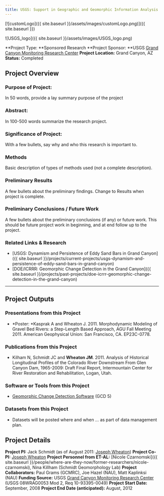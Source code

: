 ```yaml
---
title: USGS: Support in Geographic and Geomorphic Information Analysis for the Colorado River in Grand Canyon
---
```


[![customLogo]({{ site.baseurl }}/assets/images/customLogo.png)]({{ site.baseurl }})

![USGS_logo]({{ site.baseurl }}/assets/images/USGS_logo.png)

**Project Type:  **Sponsored Research
**Project Sponsor:  **USGS [Grand Canyon Monitoring Research Center](http://www.gcmrc.gov/)
**Project Location:** Grand Canyon, AZ
**Status:**   Completed

## Project Overview

### Purpose of Project:

In 50 words, provide a lay summary purpose of the project

### Abstract:

In 100-500 words summarize the research project.

### Significance of Project:

With a few bullets, say why and who this research is important to.

### Methods

Basic description of types of methods used (not a complete description). 

### Preliminary Results

A few bullets about the preliminary findings. Change to Results when project is complete.

### Preliminary Conclusions / Future Work

A few bullets about the preliminary conclusions (if any) or future work. This should be future project work in beginning, and at end follow up to the project.

### Related Links & Research

- [USGS: Dynamism and Persistence of Eddy Sand Bars in Grand Canyon]({{ site.baseurl }}/projects/current-projects/usgs-dynamism-and-persistence-of-eddy-sand-bars-in-grand-canyon)
- [DOE/ICRRR: Geomorphic Change Detection in the Grand Canyon]({{ site.baseurl }}/projects/past-projects/doe-icrrr-geomorphic-change-detection-in-the-grand-canyon)

------

## Project Outputs

### Presentations from this Project

- *Poster: *Kasprak A and Wheaton J. 2011. Morphodynamic Modeling of Gravel Bed Rivers: a Step-Length Based Approach, AGU Fall Meeting 2011. American Geophysical Union: San Francisco, CA. EP23C-0778.

### Publications from this Project

- Kilham N, Schmidt JC and **Wheaton JM**. 2011. Analysis of Historical Longitudinal Profiles of the Colorado River Downstream From Glen Canyon Dam, 1965-2009: Draft Final Report, Intermountain Center for River Restoration and Rehabilitation, Logan, Utah. 

### Software or Tools from this Project

- [Geomorphic Change Detection Software](http://gcd.joewheaton.org/) (GCD 5)

### Datasets from this Project

- Datasets will be posted where and when ... as part of data management plan.

## Project Details

**Project PI:**  Jack Schmidt (as of August 2011:  [Joseph Wheaton](http://joewheaton.org/))
**Project Co-PI:**  [Joseph Wheaton](http://joewheaton.org/) 
**Project Personnel from ET-AL:** [Nicole Czarnomski]({{ site.baseurl }}/people/where-are-they-now/former-researchers/nicole-czarnomski), Nina Killham (Schmidt Geomorphology Lab)
**Project Collaborators:** Paul Grams (GCMRC), Joe Hazel (NAU), Matt Kaplinksi (NAU)
**Funding Source:** USGS [Grand Canyon Monitoring Research Center](http://www.gcmrc.gov/) (USGS 08WRAG0053 Mod 2, Req 10-93395-0049)
**Project Start Date:** September, 2008
**Project End Date (anticipated):** August, 2012
